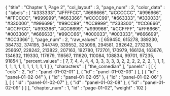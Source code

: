 {
  "title" : "Chapter 1, Page 2",
  "col_layout" : 3,
  "page_num" : 2,
  "color_data" : {
    "labels" : [
      "#333333",
      "#FFFFCC",
      "#666666",
      "#CCCCCC",
      "#996666",
      "#FFCCCC",
      "#999999",
      "#663366",
      "#CCCC99",
      "#663333",
      "#330033",
      "#330000",
      "#996699",
      "#99CC99",
      "#CC9999",
      "#333300",
      "#CC6666",
      "#CCFFCC",
      "#993366",
      "#CC6699",
      "#999966",
      "#CCFFFF",
      "#FF6666",
      "#003300",
      "#666633",
      "#99CC66",
      "#000033",
      "#003333",
      "#666699",
      "#CC3366"
    ],
    "page_num" : 2,
    "raw_values" : [
      659450,
      615278,
      389230,
      384732,
      374195,
      344749,
      339552,
      325098,
      294581,
      282642,
      273238,
      256697,
      228242,
      213822,
      207163,
      192780,
      172701,
      170979,
      166124,
      163676,
      134632,
      119330,
      117679,
      116567,
      111620,
      110084,
      108834,
      99701,
      97235,
      91854
    ],
    "percent_values" : [
      7,
      7,
      4,
      4,
      4,
      4,
      3,
      3,
      3,
      3,
      3,
      2,
      2,
      2,
      2,
      2,
      2,
      1,
      1,
      1,
      1,
      1,
      1,
      1,
      1,
      1,
      1,
      1,
      1,
      1
    ]
  },
  "characters" : [
    "the_comedian"
  ],
  "panels" : [
    [
      {
        "cols" : 2,
        "id" : "panel-01-02-01"
      },
      {
        "id" : "panel-01-02-03"
      }
    ],
    [
      {
        "id" : "panel-01-02-04"
      },
      {
        "id" : "panel-01-02-05"
      },
      {
        "id" : "panel-01-02-06"
      }
    ],
    [
      {
        "id" : "panel-01-02-07"
      },
      {
        "id" : "panel-01-02-08"
      },
      {
        "id" : "panel-01-02-09"
      }
    ]
  ],
  "chapter_num" : 1,
  "id" : "page-01-02",
  "weight" : 102
}
